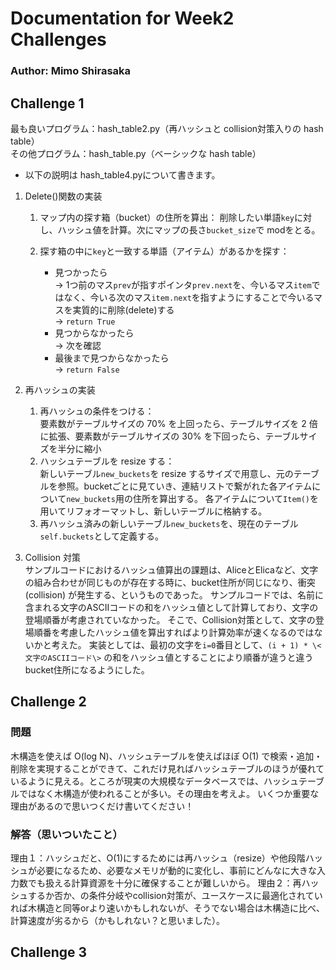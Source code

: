 # Documentation for Week2 Challenges
### Author: Mimo Shirasaka

## Challenge 1
最も良いプログラム：hash_table2.py（再ハッシュと collision対策入りの hash table）<br>
その他プログラム：hash_table.py（ベーシックな hash table）<br>

* 以下の説明は hash_table4.pyについて書きます。
1. Delete()関数の実装
    1. マップ内の探す箱（bucket）の住所を算出：
        削除したい単語`key`に対し、ハッシュ値を計算。次にマップの長さ`bucket_size`で modをとる。
    2. 探す箱の中に`key`と一致する単語（アイテム）があるかを探す：

        - 見つかったら<br>
            -> 1つ前のマス`prev`が指すポインタ`prev.next`を、今いるマス`item`ではなく、今いる次のマス`item.next`を指すようにすることで今いるマスを実質的に削除(delete)する<br>
            -> `return True`<br>
        - 見つからなかったら<br>
            -> 次を確認<br>
        - 最後まで見つからなかったら<br>
            -> `return False`<br>
2. 再ハッシュの実装<br>
    1. 再ハッシュの条件をつける：<br>
        要素数がテーブルサイズの 70% を上回ったら、テーブルサイズを 2 倍に拡張、要素数がテーブルサイズの 30% を下回ったら、テーブルサイズを半分に縮小<br>
    2. ハッシュテーブルを resize する：<br>
        新しいテーブル`new_buckets`を resize するサイズで用意し、元のテーブルを参照。bucketごとに見ていき、連結リストで繋がれた各アイテムについて`new_buckets`用の住所を算出する。
        各アイテムについて`Item()`を用いてリフォオーマットし、新しいテーブルに格納する。<br>
    3. 再ハッシュ済みの新しいテーブル`new_buckets`を、現在のテーブル`self.buckets`として定義する。<br>

3. Collision 対策<br>
    サンプルコードにおけるハッシュ値算出の課題は、AliceとElicaなど、文字の組み合わせが同じものが存在する時に、bucket住所が同じになり、衝突(collision) が発生する、というものであった。
    サンプルコードでは、名前に含まれる文字のASCIIコードの和をハッシュ値として計算しており、文字の登場順番が考慮されていなかった。
    そこで、Collision対策として、文字の登場順番を考慮したハッシュ値を算出すればより計算効率が速くなるのではないかと考えた。
    実装としては、最初の文字を`i=0`番目として、`(i + 1) * \<文字のASCIIコード\>` の和をハッシュ値とすることにより順番が違うと違う bucket住所になるようにした。

## Challenge 2
### 問題
木構造を使えば O(log N)、ハッシュテーブルを使えばほぼ O(1) で検索・追加・削除を実現することができて、これだけ見ればハッシュテーブルのほうが優れているように見える。ところが現実の大規模なデータベースでは、ハッシュテーブルではなく木構造が使われることが多い。その理由を考えよ。
いくつか重要な理由があるので思いつくだけ書いてください！<br>

### 解答（思いついたこと）
理由１：ハッシュだと、O(1)にするためには再ハッシュ（resize）や他段階ハッシュが必要になるため、必要なメモリが動的に変化し、事前にどんなに大きな入力数でも扱える計算資源を十分に確保することが難しいから。
理由２：再ハッシュするか否か、の条件分岐やcollision対策が、ユースケースに最適化されていれば木構造と同等orより速いかもしれないが、そうでない場合は木構造に比べ、計算速度が劣るから（かもしれない？と思いました）。

## Challenge 3





